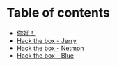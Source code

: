 # Table of contents

* [你好！](README.md)
* [Hack the box - Jerry](hack-the-box-jerry.md)
* [Hack the box - Netmon](hack-the-box-netmon.md)
* [Hack the box - Blue](hack-the-box-blue.md)
